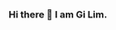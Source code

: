 ### Hi there 👋   I am Gi Lim.  

<!--
**kimx1201/kimx1201** is a ✨ _special_ ✨ repository because its `README.md` (this file) appears on your GitHub profile.

Here are some ideas to get you started:


> Lifelong learner, journalistic writer, people data scientist, and secret typeface designer.   
> Trying to be a data-driven with critical thinking, seeking insight from data.<br>

### Skills
<img src="https://img.shields.io/badge/python-3766AB?style=flat-square&logo=Python&logoColor=white"/></a>
<img src="https://img.shields.io/badge/jupyter-F37626?style=flat-square&logo=Jupyter&logoColor=white"/></a>
<img src="https://img.shields.io/badge/numpy-013243?style=flat-square&logo=NumPy&logoColor=white"/></a>
<img src="https://img.shields.io/badge/mysql-4479A1?style=flat-square&logo=mysql&logoColor=white"/></a>
<img src="https://img.shields.io/badge/pandas-150458?style=flat-square&logo=pandas&logoColor=white"/></a>
<img src="https://img.shields.io/badge/sklearn-F7931E?style=flat-square&logo=scikit-learn&logoColor=white"/></a>
<img src="https://img.shields.io/badge/tensorflow-FF6F00?style=flat-square&logo=TensorFlow&logoColor=white"/></a>


![Anurag's GitHub stats](https://github-readme-stats.vercel.app/api?username=kimx1201&count_private=true&show_icons=true&theme=cobalt&include_all_commits=True)

